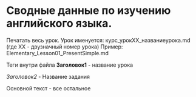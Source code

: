 # Сводные данные по изучению английского языка.

Печатать весь урок.
Урок именуется: курс_урокXX_названиеурока.md (где ХХ - двузначный номер урока)
Пример: Elementary_Lesson01_PresentSimple.md

Теги внутри файла
__Заголовок1__ - название урока

_Заголовок2_ - Название задания

Основной текст - все остальное